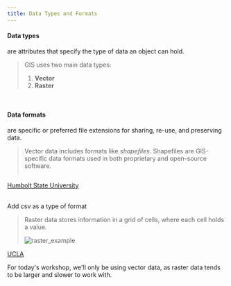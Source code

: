 ```yaml
---
title: Data Types and Formats
---
```

<html>
  
<h4>Data types</h4> are attributes that specify the type of data an object can hold.</html>

<br>

> GIS uses two main data types:<br>
> 1) **Vector**<br>
> 2) **Raster** 

<br>

<html><h4>Data formats</h4> are specific or preferred file extensions for sharing, re-use, and preserving data. </html>

<br>

> Vector data includes formats like *shapefiles*. Shapefiles are GIS-specific data formats used in both proprietary and open-source software. 
> 
> <html><img src="arcgis-online/img/vector_examples.png" alt txt="vector example"></html>
<h7><a href="https://gsp.humboldt.edu/olm/Lessons/GIS/08%20Rasters/RasterToVector.html">Humbolt State University</a></h7>

<br> Add csv as a type of format

> Raster data stores information in a grid of cells, where each cell holds a value.
> 
> ![raster_example](/arcgis-online/img/raster_examples.png)
<html><h7><a href="https://ucladataguides.readthedocs.io/en/latest/working_with_mapping/agol.html">UCLA</a></h7></html>

<br>

<html>
  
For today's workshop, we'll only be using vector data, as raster data tends to be larger and slower to work with. 
